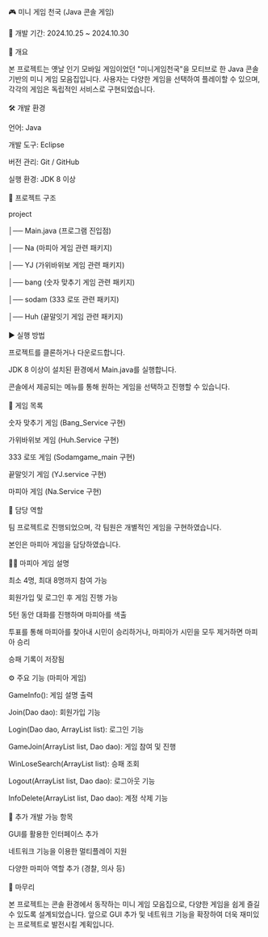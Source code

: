 🎮 미니 게임 천국 (Java 콘솔 게임)
<br><br />
📅 개발 기간: 2024.10.25 ~ 2024.10.30
<br><br />
📌 개요

본 프로젝트는 옛날 인기 모바일 게임이었던 "미니게임천국"을 모티브로 한 Java 콘솔 기반의 미니 게임 모음집입니다. 사용자는 다양한 게임을 선택하여 플레이할 수 있으며, 각각의 게임은 독립적인 서비스로 구현되었습니다.
<br><br />
🛠 개발 환경

언어: Java

개발 도구: Eclipse

버전 관리: Git / GitHub

실행 환경: JDK 8 이상
<br><br />
📂 프로젝트 구조

project

│── Main.java (프로그램 진입점)

│── Na (마피아 게임 관련 패키지)

│── YJ (가위바위보 게임 관련 패키지)

│── bang (숫자 맞추기 게임 관련 패키지)

│── sodam (333 로또 관련 패키지)

│── Huh (끝말잇기 게임 관련 패키지)
<br><br />
▶ 실행 방법

프로젝트를 클론하거나 다운로드합니다.

JDK 8 이상이 설치된 환경에서 Main.java를 실행합니다.

콘솔에서 제공되는 메뉴를 통해 원하는 게임을 선택하고 진행할 수 있습니다.
<br><br />
🎲 게임 목록

숫자 맞추기 게임 (Bang_Service 구현)

가위바위보 게임 (Huh.Service 구현)

333 로또 게임 (Sodamgame_main 구현)

끝말잇기 게임 (YJ.service 구현)

마피아 게임 (Na.Service 구현)
<br><br />
👥 담당 역할

팀 프로젝트로 진행되었으며, 각 팀원은 개별적인 게임을 구현하였습니다.

본인은 마피아 게임을 담당하였습니다.
<br><br />
🕵️‍♂️ 마피아 게임 설명

최소 4명, 최대 8명까지 참여 가능

회원가입 및 로그인 후 게임 진행 가능

5턴 동안 대화를 진행하며 마피아를 색출

투표를 통해 마피아를 찾아내 시민이 승리하거나, 마피아가 시민을 모두 제거하면 마피아 승리

승패 기록이 저장됨
<br><br />
⚙️ 주요 기능 (마피아 게임)

GameInfo(): 게임 설명 출력

Join(Dao dao): 회원가입 기능

Login(Dao dao, ArrayList<Dto> list): 로그인 기능

GameJoin(ArrayList<Dto> list, Dao dao): 게임 참여 및 진행

WinLoseSearch(ArrayList<Dto> list): 승패 조회

Logout(ArrayList<Dto> list, Dao dao): 로그아웃 기능

InfoDelete(ArrayList<Dto> list, Dao dao): 계정 삭제 기능
<br><br />
🚀 추가 개발 가능 항목

GUI를 활용한 인터페이스 추가

네트워크 기능을 이용한 멀티플레이 지원

다양한 마피아 역할 추가 (경찰, 의사 등)
<br><br />
🎯 마무리

본 프로젝트는 콘솔 환경에서 동작하는 미니 게임 모음집으로, 다양한 게임을 쉽게 즐길 수 있도록 설계되었습니다. 앞으로 GUI 추가 및 네트워크 기능을 확장하여 더욱 재미있는 프로젝트로 발전시킬 계획입니다.
